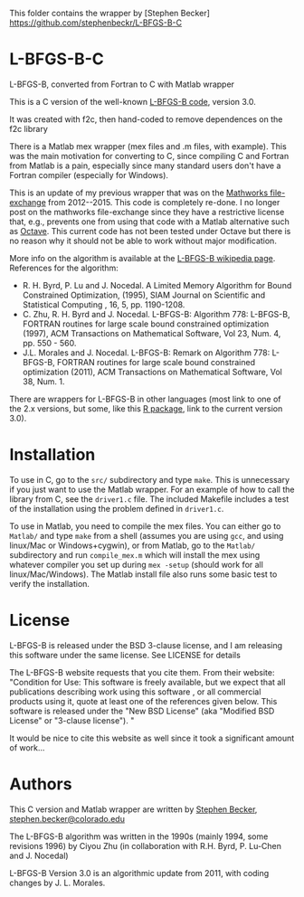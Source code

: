 This folder contains the wrapper by [Stephen Becker] https://github.com/stephenbeckr/L-BFGS-B-C

# L-BFGS-B-C

L-BFGS-B, converted from Fortran to C with Matlab wrapper

This is a C version of the well-known [L-BFGS-B code](http://users.eecs.northwestern.edu/~nocedal/lbfgsb.html), version 3.0.

It was created with f2c, then hand-coded to remove dependences on the f2c library

There is a Matlab mex wrapper (mex files and .m files, with example). This was the main
motivation for converting to C, since compiling C and Fortran from Matlab is a pain,
especially since many standard users don't have a Fortran compiler (especially for Windows).

This is an update of my previous wrapper that was on the [Mathworks file-exchange](http://www.mathworks.com/matlabcentral/fileexchange/35104-lbfgsb--l-bfgs-b--mex-wrapper) from 2012--2015.  This code is completely re-done. I no longer post on the mathworks file-exchange since they have a restrictive license that, e.g., prevents one from using that code with a Matlab alternative such as [Octave](https://www.gnu.org/software/octave/). This current code has not been tested under Octave but there is no reason why it should not be able to work without major modification.


More info on the algorithm is available at the [L-BFGS-B wikipedia page](http://en.wikipedia.org/wiki/L-BFGS-B:_Optimization_subject_to_simple_bounds). References for the algorithm:

* R. H. Byrd, P. Lu and J. Nocedal. A Limited Memory Algorithm for Bound Constrained Optimization, (1995), SIAM Journal on Scientific and Statistical Computing , 16, 5, pp. 1190-1208.
* C. Zhu, R. H. Byrd and J. Nocedal. L-BFGS-B: Algorithm 778: L-BFGS-B, FORTRAN routines for large scale bound constrained optimization (1997), ACM Transactions on Mathematical Software, Vol 23, Num. 4, pp. 550 - 560.
* J.L. Morales and J. Nocedal. L-BFGS-B: Remark on Algorithm 778: L-BFGS-B, FORTRAN routines for large scale bound constrained optimization (2011), ACM Transactions on Mathematical Software, Vol 38, Num. 1.

There are wrappers for L-BFGS-B in other languages (most link to one of the 2.x versions, but some, like this [R package](http://cran.r-project.org/web/packages/lbfgsb3/), link to the current version 3.0).

# Installation

To use in C, go to the `src/` subdirectory and type `make`. This is unnecessary if you just want to use the Matlab wrapper. For an example of how to call the library from C, see the `driver1.c` file. The included Makefile includes a test of the installation using the problem defined in `driver1.c`.

To use in Matlab, you need to compile the mex files. You can either go to `Matlab/` and type `make` from a shell (assumes you are using `gcc`, and using linux/Mac or Windows+cygwin), or from Matlab, go to the `Matlab/` subdirectory and run `compile_mex.m` which will install the mex using whatever compiler you set up during `mex -setup` (should work for all linux/Mac/Windows). The Matlab install file also runs some basic test to verify the installation.

# License

L-BFGS-B is released under the BSD 3-clause license, and I am releasing this software under the same license. See LICENSE for details

The L-BFGS-B website requests that you cite them. From their website:
"Condition for Use: This software is freely available, but we expect that all publications describing  work using this software , or all commercial products using it, quote at least one of the references given below. This software is released under the "New BSD License" (aka "Modified BSD License" or "3-clause license"). "

It would be nice to cite this website as well since it took a significant amount of work...

# Authors
This C version and Matlab wrapper are written by [Stephen Becker](http://amath.colorado.edu/faculty/becker/), stephen.becker@colorado.edu

The L-BFGS-B algorithm was written in the 1990s (mainly 1994, some revisions 1996) by Ciyou Zhu (in collaboration with R.H. Byrd, P. Lu-Chen and J. Nocedal)

L-BFGS-B Version 3.0 is an algorithmic update from 2011, with coding changes by J. L. Morales.

